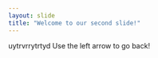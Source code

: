 ```yaml
---
layout: slide
title: "Welcome to our second slide!"
---
```

uytrvrrytrtyd
Use the left arrow to go back!
